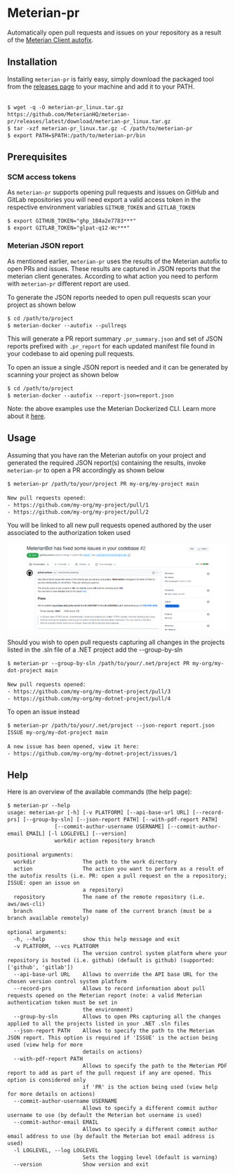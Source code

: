 # Meterian-pr

Automatically open pull requests and issues on your repository as a result of the [Meterian Client autofix](https://docs.meterian.io/the-client/command-line-parameters/advanced-options).

## Installation

Installing `meterian-pr` is fairly easy, simply download the packaged tool from the [releases page](https://github.com/MeterianHQ/meterian-pr/releases) to your machine and add it to your PATH.

```

$ wget -q -O meterian-pr_linux.tar.gz https://github.com/MeterianHQ/meterian-pr/releases/latest/download/meterian-pr_linux.tar.gz
$ tar -xzf meterian-pr_linux.tar.gz -C /path/to/meterian-pr
$ export PATH=$PATH:/path/to/meterian-pr/bin

```

## Prerequisites

### SCM access tokens

As `meterian-pr` supports opening pull requests and issues on GitHub and GitLab repositories you will need export a valid access token in the respective environment variables `GITHUB_TOKEN` and `GITLAB_TOKEN`

```
$ export GITHUB_TOKEN="ghp_1B4a2e7783***"
$ export GITLAB_TOKEN="glpat-q12-Wc***"
```

### Meterian JSON report

As mentioned earlier, `meterian-pr` uses the results of the Meterian autofix to open PRs and issues. These results are captured in JSON reports that the meterian client generates. According to what action you need to perform with `meterian-pr` different report are used.

To generate the JSON reports needed to open pull requests scan your project as shown below

```
$ cd /path/to/project
$ meterian-docker --autofix --pullreqs
```
This will generate a PR report summary `.pr_summary.json` and set of JSON reports prefixed with `.pr_report` for each updated manifest file found in your codebase to aid opening pull requests. 

To open an issue a single JSON report is needed and it can be generated by scanning your project as shown below

```
$ cd /path/to/project
$ meterian-docker --autofix --report-json=report.json
```
Note: the above examples use the Meterian Dockerized CLI. Learn more about it [here](https://docs.meterian.io/the-meterian-client-dockerized/basic-usage).

## Usage

Assuming that you have ran the Meterian autofix on your project and generated the required JSON report(s) containing the results, invoke `meterian-pr` to open a PR accordingly as shown below

```
$ meterian-pr /path/to/your/project PR my-org/my-project main

New pull requests opened:
- https://github.com/my-org/my-project/pull/1
- https://github.com/my-org/my-project/pull/2
```

You will be linked to all new pull requests opened authored by the user associated to the authorization token used

![Pull Request example](media/images/pr_example.png)

Should you wish to open pull requests capturing all changes in the projects listed in the .sln file of a .NET project add the --group-by-sln

```
$ meterian-pr --group-by-sln /path/to/your/.net/project PR my-org/my-dot-project main

New pull requests opened:
- https://github.com/my-org/my-dotnet-project/pull/3
- https://github.com/my-org/my-dotnet-project/pull/4
```

To open an issue instead

```
$ meterian-pr /path/to/your/.net/project --json-report report.json ISSUE my-org/my-dot-project main

A new issue has been opened, view it here:
- https://github.com/my-org/my-dotnet-project/issues/1
```


## Help

Here is an overview of the available commands (the help page):

```
$ meterian-pr --help
usage: meterian-pr [-h] [-v PLATFORM] [--api-base-url URL] [--record-prs] [--group-by-sln] [--json-report PATH] [--with-pdf-report PATH]
               [--commit-author-username USERNAME] [--commit-author-email EMAIL] [-l LOGLEVEL] [--version]
               workdir action repository branch

positional arguments:
  workdir               The path to the work directory
  action                The action you want to perform as a result of the autofix results (i.e. PR: open a pull request on the a repository; ISSUE: open an issue on
                        a repository)
  repository            The name of the remote repository (i.e. aws/aws-cli)
  branch                The name of the current branch (must be a branch available remotely)

optional arguments:
  -h, --help            show this help message and exit
  -v PLATFORM, --vcs PLATFORM
                        The version control system platform where your repository is hosted (i.e. github) (default is github) (supported: ['github', 'gitlab'])
  --api-base-url URL    Allows to override the API base URL for the chosen version control system platform
  --record-prs          Allows to record information about pull requests opened on the Meterian report (note: a valid Meterian authentication token must be set in
                        the environment)
  --group-by-sln        Allows to open PRs capturing all the changes applied to all the projects listed in your .NET .sln files
  --json-report PATH    Allows to specify the path to the Meterian JSON report. This option is required if 'ISSUE' is the action being used (view help for more
                        details on actions)
  --with-pdf-report PATH
                        Allows to specify the path to the Meterian PDF report to add as part of the pull request if any are opened. This option is considered only
                        if 'PR' is the action being used (view help for more details on actions)
  --commit-author-username USERNAME
                        Allows to specify a different commit author username to use (by default the Meterian bot username is used)
  --commit-author-email EMAIL
                        Allows to specify a different commit author email address to use (by default the Meterian bot email address is used)
  -l LOGLEVEL, --log LOGLEVEL
                        Sets the logging level (default is warning)
  --version             Show version and exit


```